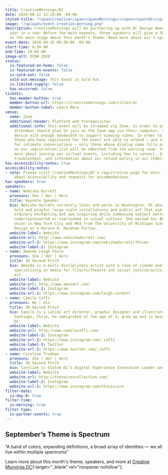 ```yaml
---
title: CreativeMornings/DC
date: 2020-08-22 12:19:00 -04:00
styled-title: "<span>Creative</span><span>Mornings/</span><span>DC</span>"
image: "/uploads/event-creative-morning.png"
description: CreativeMornings will be partnering up with DC Design Week for the fourth
  year in a row! Before the main keynote, three speakers will give a 30 second pitch
  on the main stage about this month’s theme. Read more about our 3 speakers below!
event-date: 2020-09-25 08:30:00 -04:00
start-time: 8:30 AM
end-time: 10:00 AM
image-alt: DCDW 2020
status:
  is-featured-on-home: false
  is-featured-on-events: false
  is-sold-out: false
  sold-out-message: This Event is Sold Out.
  is-limited-supply: false
  has-occurred: false
tickets:
  has-member-button: true
  member-button-url: https://creativemornings.com/cities/dc
  member-button-label: Learn More
venue:
  name: Zoom
  additional-header: Platform and Prerequisites
  additional-info: This event will be streamed via Zoom. In order to participate fully,
    attendees should plan to join on the Zoom app via their computer, tablet, or mobile
    device with enough bandwidth to support viewing video. In order to ensure only
    those who have registered for the event are able to attend — and to create space
    for intimate conversations — only those whose display name fully matches the name
    on our registration list will be admitted from the waiting room. You can find
    more about joining our virtual events, including how to connect, directions to
    troubleshoot, and information about our refund policy in our [FAQ](/faqs/).
has-accessibility-notes: true
accessibility-notes:
- note: Please visit CreativeMornings/DC’s registration page for more information
    about accessibility and requests for accommodations.
has-speakers: true
speakers:
- name: Nekisha Durrett
  pronouns: She | Her | Hers
  title: Keynote Speaker
  bio: Nekisha Durrett currently lives and works in Washington, DC where she creates
    bold and playful large scale installations and public art that aim to make the
    ordinary enchanting and awe inspiring while summoning subject matter that is often
    underrepresented or overlooked in visual culture. She earned her BFA at The Cooper
    Union in New York City and MFA from The University of Michigan School of Art and
    Design as a Horace H. Rackham Fellow.
  website-label: Website
  website-url: http://www.nekishadurrett.com/
  website-url-2: https://www.instagram.com/nekishadurrett/?hl=en
  website-label-2: Instagram
- name: Amanda Leigh Ponce
  pronouns: She | Her | Hers
  title: 30 Second Pitch
  bio: Amanda is a multi-disciplinary artist with a love of cinema and performance,
    specializing in media for film/tv/theatre and social justice/activism through
    art.
  website-label: Website
  website-url: http://www.amcoart.com/
  website-label-2: Instagram
  website-url-2: https://www.instagram.com/leigh.corbett
- name: Camilo Caffi
  pronouns: He | His
  title: 30 Second Pitch
  bio: Camilo is a Latino art director, graphic designer and illustrator. Born in
    Santiago, Chile, he immigrated at the age of 3; grew up and is based in Washington,
    DC.
  website-label: Website
  website-url: http://www.camilocaffi.com/
  website-label-2: Instagram
  website-url-2: https://www.instagram.com/_caffi
  website-label-3: Twitter
  website-url-3: https://www.twitter.com/_caffi
- name: Caroline Trudeau
  pronouns: She | Her | Hers
  title: 30 Second Pitch
  bio: Caroline is Slalom DC’s Digital Experience Innovation Leader and a catalyst for change and growth in individuals and collectives.
  website-label: Website
  website-url: http://thevoicescollection.com/
  website-label-2: Instagram
  website-url-2: https://www.instagram.com/thisiscaro
filter-date:
  is-day-8: true
filter-time:
  is-morning: true
filter-type:
  is-partner-events: true
---
```


## September’s Theme is Spectrum
“A band of colors, expanding definitions, a broad array of identities — we all live within multiple spectrums”

Learn more about this month's theme, speakers, and more at [Creative Mornings DC](https://creativemornings.com/cities/dc){:target="_blank" rel="noopener nofollow"}.
